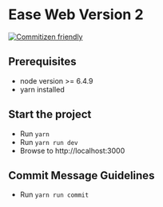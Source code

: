 # Ease Web Version 2

[![Commitizen friendly](https://img.shields.io/badge/commitizen-friendly-brightgreen.svg)](http://commitizen.github.io/cz-cli/)

## Prerequisites
 - node version >= 6.4.9
 - yarn installed

## Start the project
  - Run `yarn`
  - Run `yarn run dev`
  - Browse to http://localhost:3000

## Commit Message Guidelines
  - Run `yarn run commit`
